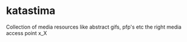 # katastima
Collection of media resources like abstract gifs, pfp's etc
the right media access point x_X
